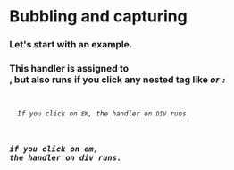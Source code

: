 # Bubbling and capturing
### Let's start with an example.
### This handler is assigned to <div>, but also runs if you click any nested tag like <em> or <code>:
<div onclick="alert('The handler!')">
  <em>If you click on <code>EM</code>, the handler on <code>DIV</code> runs.</em>
</div>

### if you click on em, the handler on div runs.
